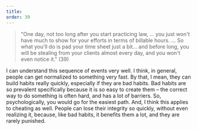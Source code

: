 ```yaml
---
title: 
order: 39
---
```


> "One day, not too long after you start practicing law, … you just won't have much to show for your efforts in terms of billable hours. … So what you'll do is pad your time sheet just a bit… and before long, you will be stealing from your clients almost every day, and you won't even notice it." (39)

I can understand this sequence of events very well. I think, in general, people can get normalized to something very fast. By that, I mean, they can build habits really quickly, especially if they are bad habits. Bad habits are so prevalent specifically because it is so easy to create them – the correct way to do something is often hard, and has a lot of barriers. So, psychologically, you would go for the easiest path. And, I think this applies to cheating as well. People can lose their integrity so quickly, without even realizing it, because, like bad habits, it benefits them a lot, and they are rarely punished.